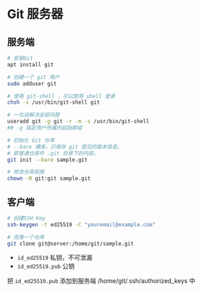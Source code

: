 # Git 服务器

## 服务端

```bash
# 安装Git
apt install git

# 创建一个 git 用户
sudo adduser git

# 使用 git-shell ，可以禁用 shell 登录
chsh -s /usr/bin/git-shell git

# 一句话解决全部问题
useradd git -g git -r -m -s /usr/bin/git-shell
## -g 指定用户所属的起始群组

# 初始化 Git 仓库
# --bare 裸库，只保存 git 提交的版本信息。
# 即普通仓库中 .git 目录下的内容。
git init --bare sample.git

# 修改仓库权限
chown -R git:git sample.git
```

## 客户端

```bash
# 创建SSH Key
ssh-keygen -t ed25519 -C "youremail@example.com"

# 克隆一个仓库
git clone git@server:/home/git/sample.git
```

- `id_ed25519` 私钥，不可泄漏
- `id_ed25519.pub` 公钥

把 `id_ed25519.pub` 添加到服务端 /home/git/.ssh/authorized_keys 中
